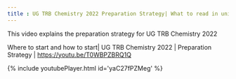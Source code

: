 ```yaml
---
title : UG TRB Chemistry 2022 Preparation Strategy| What to read in unit 1 Part 1
---
```


This video explains the preparation strategy for UG TRB Chemistry 2022

Where to start and how to start| 
UG TRB Chemistry 2022 | Preparation Strategy | 
https://youtu.be/T0WBPZBRQ1Q



{% include youtubePlayer.html id='yaC27fPZMeg' %}
